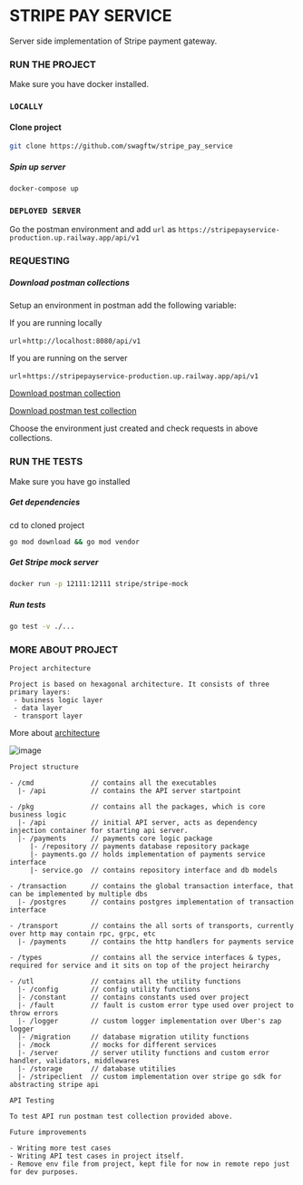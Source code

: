 # STRIPE PAY SERVICE

Server side implementation of Stripe payment gateway.

### RUN THE PROJECT

Make sure you have docker installed.

### ``LOCALLY``
#### Clone project

```bash
git clone https://github.com/swagftw/stripe_pay_service
```

##### Spin up server

```bash
docker-compose up
```

### ``DEPLOYED SERVER``

Go the postman environment and add `url` as `https://stripepayservice-production.up.railway.app/api/v1`


### REQUESTING
##### Download postman collections

Setup an environment in postman add the following variable:

If you are running locally

`url`=`http://localhost:8080/api/v1`

If you are running on the server

`url`=`https://stripepayservice-production.up.railway.app/api/v1`

[Download postman collection](https://www.getpostman.com/collections/e63b9ec893946fcc55df)

[Download postman test collection](https://www.getpostman.com/collections/5afac639f2c0f2d4b593)

Choose the environment just created and check requests in above collections.

### RUN THE TESTS

Make sure you have go installed


##### Get dependencies
cd to cloned project

```bash
go mod download && go mod vendor
```

##### Get Stripe mock server

```bash
docker run -p 12111:12111 stripe/stripe-mock
```

##### Run tests

```bash
go test -v ./...
```

### MORE ABOUT PROJECT
`Project architecture`

```
Project is based on hexagonal architecture. It consists of three primary layers:
 - business logic layer
 - data layer
 - transport layer
```
More about [architecture](https://netflixtechblog.com/ready-for-changes-with-hexagonal-architecture-b315ec967749)

![image](https://miro.medium.com/max/1400/1*NfFzI7Z-E3ypn8ahESbDzw.png "hey")

`Project structure`

```
- /cmd              // contains all the executables
  |- /api           // contains the API server startpoint
  
- /pkg              // contains all the packages, which is core business logic
  |- /api           // initial API server, acts as dependency injection container for starting api server.
  |- /payments      // payments core logic package
     |- /repository // payments database repository package
     |- payments.go // holds implementation of payments service interface
     |- service.go  // contains repository interface and db models
       
- /transaction      // contains the global transaction interface, that can be implemented by multiple dbs
  |- /postgres      // contains postgres implementation of transaction interface
  
- /transport        // contains the all sorts of transports, currently over http may contain rpc, grpc, etc
  |- /payments      // contains the http handlers for payments service
    
- /types            // contains all the service interfaces & types, required for service and it sits on top of the project heirarchy
 
- /utl              // contains all the utility functions
  |- /config        // config utility functions
  |- /constant      // contains constants used over project
  |- /fault         // fault is custom error type used over project to throw errors 
  |- /logger        // custom logger implementation over Uber's zap logger
  |- /migration     // database migration utility functions
  |- /mock          // mocks for different services
  |- /server        // server utility functions and custom error handler, validators, middlewares     
  |- /storage       // database utitilies
  |- /stripeclient  // custom implementation over stripe go sdk for abstracting stripe api
```

`API Testing`

```
To test API run postman test collection provided above.
```


`Future improvements`

```
- Writing more test cases
- Writing API test cases in project itself.
- Remove env file from project, kept file for now in remote repo just for dev purposes.
```

